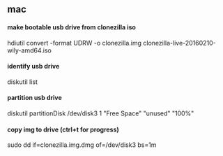 
## mac

#### make bootable usb drive from clonezilla iso

hdiutil convert -format UDRW -o clonezilla.img clonezilla-live-20160210-wily-amd64.iso

#### identify usb drive

diskutil list

#### partition usb drive

diskutil partitionDisk /dev/disk3 1 "Free Space" "unused" "100%"

#### copy img to drive (ctrl+t for progress)

sudo dd if=clonezilla.img.dmg of=/dev/disk3 bs=1m